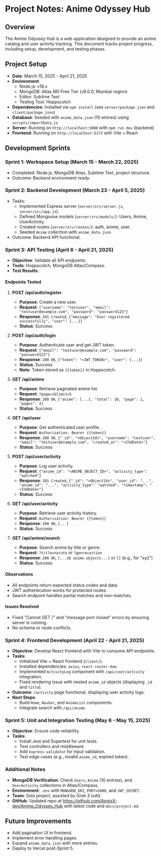 # Project Notes: Anime Odyssey Hub

## Overview
The Anime Odyssey Hub is a web application designed to provide an anime catalog and user activity tracking. This document tracks project progress, including setup, development, and testing phases.

## Project Setup
- **Date**: March 15, 2025 - April 21, 2025
- **Environment**:
  - Node.js: v18.x
  - MongoDB: Atlas M0 Free Tier (v8.0.0, Mumbai region)
  - Editor: Sublime Text
  - Testing Tool: Hoppscotch
- **Dependencies**: Installed via `npm install` (see `server/package.json` and `client/package.json`)
- **Database**: Seeded with `anime_data.json` (10 entries) using `scripts/importData.js`
- **Server**: Running on `http://localhost:5000` with `npm run dev` (backend)
- **Frontend**: Running on `http://localhost:5173` with Vite + React

## Development Sprints
### Sprint 1: Workspace Setup (March 15 - March 22, 2025)
- Completed: Node.js, MongoDB Atlas, Sublime Text, project structure.
- Outcome: Backend environment ready.

### Sprint 2: Backend Development (March 23 - April 5, 2025)
- Tasks:
  - Implemented Express server (`server/src/server.js`, `server/src/app.js`).
  - Defined Mongoose models (`server/src/models/`): Users, Anime, UserActivity.
  - Created routes (`server/src/routes/`): auth, anime, user.
  - Seeded `Anime` collection with `anime_data.json`.
- Outcome: Backend API functional.

### Sprint 3: API Testing (April 6 - April 21, 2025)
- **Objective**: Validate all API endpoints.
- **Tools**: Hoppscotch, MongoDB Atlas/Compass.
- **Test Results**:

#### Endpoints Tested
1. **POST /api/auth/register**
   - **Purpose**: Create a new user.
   - **Request**: `{"username": "testuser", "email": "testuser@example.com", "password": "password123"}`
   - **Response**: `201 Created`, `{"message": "User registered successfully", "user": {...}}`
   - **Status**: Success

2. **POST /api/auth/login**
   - **Purpose**: Authenticate user and get JWT token.
   - **Request**: `{"email": "testuser@example.com", "password": "password123"}`
   - **Response**: `200 OK`, `{"token": "<JWT_TOKEN>", "user": {...}}`
   - **Status**: Success
   - **Note**: Token stored as `{{token}}` in Hoppscotch.

3. **GET /api/anime**
   - **Purpose**: Retrieve paginated anime list.
   - **Request**: `?page=1&limit=5`
   - **Response**: `200 OK`, `{"anime": [...], "total": 10, "page": 1, "pages": 2}`
   - **Status**: Success

4. **GET /api/user**
   - **Purpose**: Get authenticated user profile.
   - **Request**: `Authorization: Bearer {{token}}`
   - **Response**: `200 OK`, `{"_id": "<ObjectId>", "username": "testuser", "email": "testuser@example.com", "created_at": "<ISODate>"}`
   - **Status**: Success

5. **POST /api/user/activity**
   - **Purpose**: Log user activity.
   - **Request**: `{"anime_id": "<ANIME_OBJECT_ID>", "activity_type": "watched"}`
   - **Response**: `201 Created`, `{"_id": "<ObjectId>", "user_id": "...", "anime_id": "...", "activity_type": "watched", "timestamp": "<ISODate>"}`
   - **Status**: Success

6. **GET /api/user/activity**
   - **Purpose**: Retrieve user activity history.
   - **Request**: `Authorization: Bearer {{token}}`
   - **Response**: `200 OK`, `[...]`
   - **Status**: Success

7. **GET /api/anime/search**
   - **Purpose**: Search anime by title or genre.
   - **Request**: `?title=naruto` or `?genre=action`
   - **Response**: `200 OK`, `[...10 anime objects...]` or `[]` (e.g., for "xyz")
   - **Status**: Success

#### Observations
- All endpoints return expected status codes and data.
- JWT authentication works for protected routes.
- Search endpoint handles partial matches and non-matches.

#### Issues Resolved
- Fixed "Cannot GET /" and "message port closed" errors by ensuring server is running.
- No schema or route conflicts.

### Sprint 4: Frontend Development (April 22 - April 21, 2025)
- **Objective**: Develop React frontend with Vite to consume API endpoints.
- **Tasks**:
  - Initialized Vite + React frontend (`client/`).
  - Installed dependencies: `axios`, `react-router-dom`.
  - Implemented `ActivityLog` component with `/api/user/activity` integration.
  - Fixed rendering issue with nested `anime_id` objects (displaying `_id` and `title`).
- **Outcome**: `/activity` page functional, displaying user activity logs.
- **Next Steps**:
  - Build `Home`, `Navbar`, and `AnimeList` components.
  - Integrate search with `/api/anime`.

### Sprint 5: Unit and Integration Testing (May 6 - May 15, 2025)
- **Objective**: Ensure code reliability.
- **Tasks**:
  - Install Jest and Supertest for unit tests.
  - Test controllers and middleware.
  - Add `express-validator` for input validation.
  - Test edge cases (e.g., invalid `anime_id`, expired token).

### Additional Notes
- **MongoDB Verification**: Check `Users`, `Anime` (10 entries), and `UserActivity` collections in Atlas/Compass.
- **Environment**: `.env` with `MONGODB_URI`, `PORT=5000`, and `JWT_SECRET`.
- **Team**: Solo project, assisted by Grok 3 (xAI).
- **GitHub**: Updated repo at https://github.com/AegisX-dev/Anime_Odyssey_Hub with latest code and `docs/project.md`.

## Future Improvements
- Add pagination UI in frontend.
- Implement error handling pages.
- Expand `anime_data.json` with more entries.
- Deploy to Vercel post-Sprint 5.